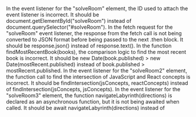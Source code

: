 In the event listener for the "solveRoom" element, the ID used to attach the event listener is incorrect. It should be document.getElementById("solveRoom") instead of document.querySelector("#solveRoom").
In the fetch request for the "solveRoom" event listener, the response from the fetch call is not being converted to JSON format before being passed to the next .then block. It should be response.json() instead of response.text().
In the function findMostRecentBook(books), the comparison logic to find the most recent book is incorrect. It should be new Date(book.published) > new Date(mostRecent.published) instead of book.published > mostRecent.published.
In the event listener for the "solveRoom2" element, the function call to find the intersection of JavaScript and React concepts is incorrect. It should be findIntersection(jsConcepts, reactConcepts) instead of findIntersection(jsConcepts, jsConcepts).
In the event listener for the "solveRoom3" element, the function navigateLabyrinth(directions) is declared as an asynchronous function, but it is not being awaited when called. It should be await navigateLabyrinth(directions) instead of